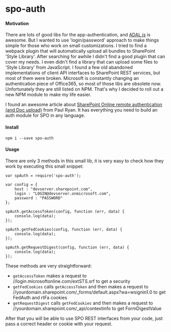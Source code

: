 # spo-auth

#### Motivation

There are lots of good libs for the app-authentication, and [ADAL.js](https://github.com/AzureAD/azure-activedirectory-library-for-js) is awesome. But I wanted to use 'login/password' approach to make things simple for those who work on small customizations. I tried to find a webpack plugin that will automatically upload all bundles to SharePoint 'Style Library'. After searching for awhile I didn't find a good plugin that can cover my needs. I even didn't find a library that can upload some files to 'Style Library' from JavaScript. I found a few old abandoned implementations of client API interfaces to SharePoint REST services, but most of them were broken. Microsoft is constantly changing an authentication piece of Office365, so most of those libs are obsolete now. Unfortunately they are still listed on NPM. That's why I decided to roll out a new NPM module to make my life easier.

I found an awesome article about [SharePoint Online remote authentication (and Doc upload)](http://paulryan.com.au/2014/spo-remote-authentication-rest/) from Paul Ryan. It has everything you need to build an auth module for SPO in any language.

#### Install

    npm i --save spo-auth 

#### Usage

There are only 3 methods in this small lib, it is very easy to check how they work by executing this small snippet:

    var spAuth = require('spo-auth');

    var config = {
        host : "devserver.sharepoint.com",
        login : "LOGIN@devserver.onmicrosoft.com",
        password : "PASSWORD"
    };

    spAuth.getAccessToken(config, function (err, data) {
        console.log(data);
    });

    spAuth.getFedCookies(config, function (err, data) {
        console.log(data);
    });

    spAuth.getRequestDigest(config, function (err, data) {
        console.log(data);
    });

These methods are very straightforward:

* `getAccessToken` makes a request to //login.microsoftonline.com/extSTS.srf to get a security 
* `getFedCookies` calls `getAccessToken` and then makes a request to //yourdomain.sharepoint.com/_forms/default.aspx?wa=wsignin1.0 to get FedAuth and rtFa cookies
* `getRequestDigest` calls `getFedCookies` and then makes a request to //yourdomain.sharepoint.com/_api/contextinfo to get FormDigestValue

After that you will be able to use SPO REST interfaces from your code, just pass a correct header or cookie with your request.
